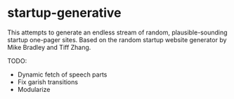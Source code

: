 # startup-generative

This attempts to generate an endless stream of random, plausible-sounding startup one-pager sites. 
Based on the random startup website generator by Mike Bradley and Tiff Zhang. 

TODO: 
- Dynamic fetch of speech parts
- Fix garish transitions 
- Modularize
